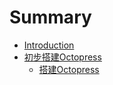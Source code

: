 # Summary

* [Introduction](README.md)
* [初步搭建Octopress](chapter1.md)
   * [搭建Octopress](2014-06-09-chu-bu-da-jian-octopress.md)

